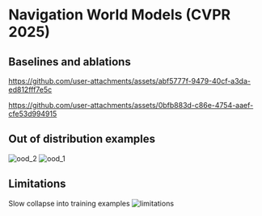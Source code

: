 # Navigation World Models (CVPR 2025)

<a name="known"></a>
## Baselines and ablations 
https://github.com/user-attachments/assets/abf5777f-9479-40cf-a3da-ed812fff7e5c

https://github.com/user-attachments/assets/0bfb883d-c86e-4754-aaef-cfe53d994915

<a name="unknown"></a>
## Out of distribution examples
![ood_2](https://github.com/user-attachments/assets/5116275e-b256-4ee5-9563-5b25431bd473)
![ood_1](https://github.com/user-attachments/assets/990c9b9b-1d37-44f8-86a9-98b73df06b3d)

<a name="limitations"></a>
## Limitations
Slow collapse into training examples
![limitations](https://github.com/user-attachments/assets/12bc5731-29a2-4d18-a69b-b6f4e92afe6f)

